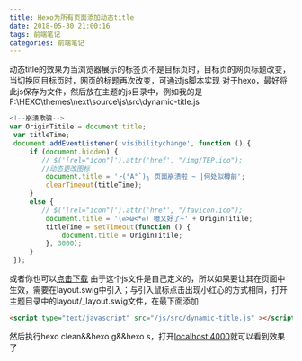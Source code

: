```yaml
---
title: Hexo为所有页面添加动态title
date: 2018-05-30 21:00:16
tags: 前端笔记
categories: 前端笔记
---
```

动态title的效果为当浏览器展示的标签页不是目标页时，目标页的网页标题改变，当切换回目标页时，网页的标题再次改变，可通过js脚本实现<!--more-->
对于hexo，最好将此js保存为文件，然后放在主题的js目录中，例如我的是F:\HEXO\themes\next\source\js\src\dynamic-title.js
```javascript
<!--崩溃欺骗-->
var OriginTitile = document.title;
 var titleTime;
 document.addEventListener('visibilitychange', function () {
     if (document.hidden) {
        // $('[rel="icon"]').attr('href', "/img/TEP.ico");
		//动态更改图标
         document.title = '╭(°A°`)╮ 页面崩溃啦 ~ |何处似樽前';
         clearTimeout(titleTime);
     }
     else {
        // $('[rel="icon"]').attr('href', "/favicon.ico");
         document.title = '(ฅ>ω<*ฅ) 噫又好了~' + OriginTitile;
         titleTime = setTimeout(function () {
             document.title = OriginTitile;
         }, 3000);
     }
 });
 ```
 或者你也可以<a href="/src/js/dynamic-title.js">点击下载</a>
 由于这个js文件是自己定义的，所以如果要让其在页面中生效，需要在layout.swig中引入；与引入鼠标点击出现小红心的方式相同，打开主题目录中的layout/_layout.swig文件，在最下面添加
```html
<script type="text/javascript" src="/js/src/dynamic-title.js" ></script>
```
然后执行hexo clean&&hexo g&&hexo s，打开<a href="http://localhost:4000">localhost:4000</a>就可以看到效果了